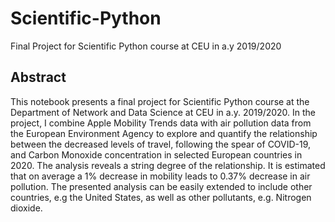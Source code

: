 # Scientific-Python
 Final Project for Scientific Python course at CEU in a.y 2019/2020

## Abstract
This notebook presents a final project for Scientific Python course at the Department of Network and Data Science at CEU in a.y. 2019/2020. In the project, I combine Apple Mobility Trends data with air pollution data from the European Environment Agency to explore and quantify the relationship between the decreased levels of travel, following the spear of COVID-19, and Carbon Monoxide concentration in selected European countries in 2020. The analysis reveals a string degree of the relationship. It is estimated that on average a 1% decrease in mobility leads to 0.37% decrease in air pollution. The presented analysis can be easily extended to include other countries, e.g the United States, as well as other pollutants, e.g. Nitrogen dioxide.